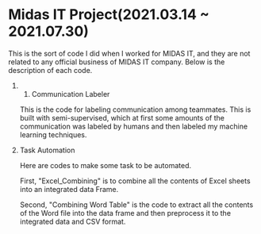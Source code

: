 # Midas IT Project(2021.03.14 ~ 2021.07.30)
This is the sort of code I did when I worked for MIDAS IT, and they are not related to any official business of MIDAS IT company.
Below is the description of each code.

1) 1) Communication Labeler

   This is the code for labeling communication among teammates. This is built with semi-supervised, which at first some amounts of the communication was labeled by humans and then labeled my machine learning techniques.

2) Task Automation
   
   Here are  codes to make some task to be automated.
   
   First, "Excel_Combining" is to combine all the contents of Excel sheets into an integrated data Frame.
   
   Second, "Combining Word Table" is the code to extract all the contents of the Word file into the data frame and then preprocess it to the integrated data and CSV format.

